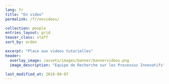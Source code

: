 ```yaml
---
lang: fr
title: "En video"
permalink: /fr/envideos/

collection: people
entries_layout: grid
teaser_class: staff
sort_by: orden 

excerpt: "Place aux videos tutorielles"
header:
  overlay_image: /assets/images/banner/bannervideos.png
  image_description: "Equipe de Recherche sur les Processus Innovatifs"

last_modified_at: 2018-09-07
---
```




